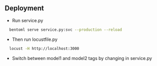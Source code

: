 
## Deployment

- Run service.py

```bash
  bentoml serve service.py:svc --production --reload
 ```
- Then run locustfile.py

```bash
  locust -H http://localhost:3000
 ```
 - Switch between model1 and model2 tags by changing in service.py
  
  
